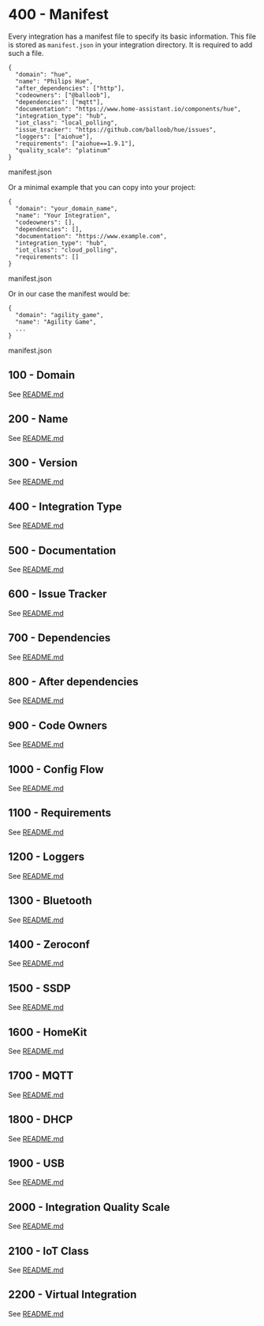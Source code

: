 # 400 - Manifest

Every integration has a manifest file to specify its basic information. This file is stored as ```manifest.json``` in your integration directory. It is required to add such a file.

```
{
  "domain": "hue",
  "name": "Philips Hue",
  "after_dependencies": ["http"],
  "codeowners": ["@balloob"],
  "dependencies": ["mqtt"],
  "documentation": "https://www.home-assistant.io/components/hue",
  "integration_type": "hub",
  "iot_class": "local_polling",
  "issue_tracker": "https://github.com/balloob/hue/issues",
  "loggers": ["aiohue"],
  "requirements": ["aiohue==1.9.1"],
  "quality_scale": "platinum"
}
```
manifest.json

Or a minimal example that you can copy into your project:

```
{
  "domain": "your_domain_name",
  "name": "Your Integration",
  "codeowners": [],
  "dependencies": [],
  "documentation": "https://www.example.com",
  "integration_type": "hub",
  "iot_class": "cloud_polling",
  "requirements": []
}
```
manifest.json

Or in our case the manifest would be:

```
{
  "domain": "agility_game",
  "name": "Agility Game",
  ...
}
```
manifest.json

## 100 - Domain

See [README.md](./100/README.md)

## 200 - Name

See [README.md](./200/README.md)

## 300 - Version

See [README.md](./300/README.md)

## 400 - Integration Type

See [README.md](./400/README.md)

## 500 - Documentation

See [README.md](./500/README.md)

## 600 - Issue Tracker

See [README.md](./600/README.md)

## 700 - Dependencies

See [README.md](./700/README.md)

## 800 - After dependencies

See [README.md](./800/README.md)

## 900 - Code Owners

See [README.md](./900/README.md)

## 1000 - Config Flow

See [README.md](./1000/README.md)

## 1100 - Requirements

See [README.md](./1100/README.md)

## 1200 - Loggers

See [README.md](./1200/README.md)

## 1300 - Bluetooth

See [README.md](./1300/README.md)

## 1400 - Zeroconf

See [README.md](./1400/README.md)

## 1500 - SSDP

See [README.md](./1500/README.md)

## 1600 - HomeKit

See [README.md](./1600/README.md)

## 1700 - MQTT

See [README.md](./1700/README.md)

## 1800 - DHCP

See [README.md](./1800/README.md)

## 1900 - USB

See [README.md](./1900/README.md)

## 2000 - Integration Quality Scale

See [README.md](./2000/README.md)

## 2100 - IoT Class

See [README.md](./2100/README.md)

## 2200 - Virtual Integration

See [README.md](./2200/README.md)
